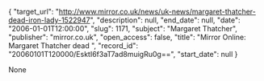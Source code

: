 {
  "target_url": "http://www.mirror.co.uk/news/uk-news/margaret-thatcher-dead-iron-lady-1522947", 
  "description": null, 
  "end_date": null, 
  "date": "2006-01-01T12:00:00", 
  "slug": 1171, 
  "subject": "Margaret Thatcher", 
  "publisher": "mirror.co.uk", 
  "open_access": false, 
  "title": "Mirror Online: Margaret Thatcher dead ", 
  "record_id": "20060101T120000/EsktI6f3aT7ad8muigRu0g==", 
  "start_date": null
}

None